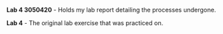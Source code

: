**Lab 4 3050420** - Holds my lab report detailing the processes undergone.

**Lab 4** - The original lab exercise that was practiced on.
